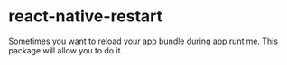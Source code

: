 # react-native-restart
Sometimes you want to reload your app bundle during app runtime. This package will allow you to do it.
